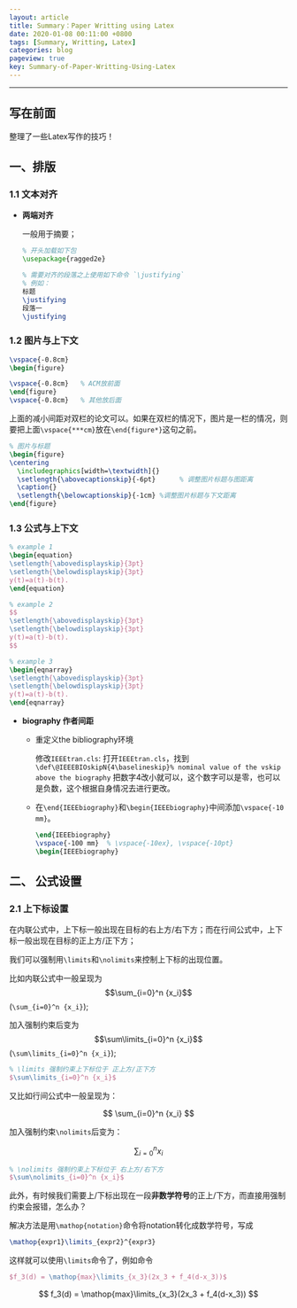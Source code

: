 ```yaml
---
layout: article
title: Summary：Paper Writting using Latex
date: 2020-01-08 00:11:00 +0800
tags: [Summary, Writting, Latex]
categories: blog
pageview: true
key: Summary-of-Paper-Writting-Using-Latex
---
```


------

## 写在前面

整理了一些Latex写作的技巧！



## 一、排版

### 1.1 **文本对齐**

- **两端对齐**

  一般用于摘要；

  ```latex
  % 开头加载如下包
  \usepackage{ragged2e}
  
  % 需要对齐的段落之上使用如下命令 `\justifying`
  % 例如：
  标题
  \justifying 
  段落一
  \justifying 
  ```



### 1.2 图片与上下文

```latex
\vspace{-0.8cm}   
\begin{figure}

\vspace{-0.8cm}   % ACM放前面
\end{figure}
\vspace{-0.8cm}   % 其他放后面
```

上面的减小间距对双栏的论文可以。如果在双栏的情况下，图片是一栏的情况，则要把上面`\vspace{***cm}`放在`\end{figure*}`这句之前。

```latex
% 图片与标题
\begin{figure}
\centering
  \includegraphics[width=\textwidth]{}
  \setlength{\abovecaptionskip}{-6pt}      % 调整图片标题与图距离
  \caption{}
  \setlength{\belowcaptionskip}{-1cm} %调整图片标题与下文距离
\end{figure}
```



### 1.3 公式与上下文

```latex
% example 1
\begin{equation}
\setlength{\abovedisplayskip}{3pt}
\setlength{\belowdisplayskip}{3pt}
y(t)=a(t)-b(t).
\end{equation}

% example 2
$$
\setlength{\abovedisplayskip}{3pt}
\setlength{\belowdisplayskip}{3pt}
y(t)=a(t)-b(t).
$$

% example 3
\begin{eqnarray}
\setlength{\abovedisplayskip}{3pt}
\setlength{\belowdisplayskip}{3pt}
y(t)=a(t)-b(t).
\end{eqnarray}

```



- **biography 作者间距**

  - 重定义the bibliography环境

    修改`IEEEtran.cls`: 打开`IEEEtran.cls`，找到
    `\def\@IEEEBIOskipN{4\baselineskip}% nominal value of the vskip above the biography` 把数字4改小就可以，这个数字可以是零，也可以是负数，这个根据自身情况去进行更改。

  - 在`\end{IEEEbiography}`和`\begin{IEEEbiography}`中间添加`\vspace{-10 mm}`。

    ```latex
    \end{IEEEbiography}
    \vspace{-100 mm}  % \vspace{-10ex}, \vspace{-10pt} 
    \begin{IEEEbiography}
    ```

    

## 二、 公式设置

### 2.1 上下标设置

在内联公式中，上下标一般出现在目标的右上方/右下方；而在行间公式中，上下标一般出现在目标的正上方/正下方；

我们可以强制用`\limits`和`\nolimits`来控制上下标的出现位置。

比如内联公式中一般呈现为$$\sum_{i=0}^n {x_i}$$ (`\sum_{i=0}^n {x_i}`);

加入强制约束后变为$$\sum\limits_{i=0}^n {x_i}$$ (`\sum\limits_{i=0}^n {x_i}`);

```latex
% \limits 强制约束上下标位于 正上方/正下方
$\sum\limits_{i=0}^n {x_i}$
```

又比如行间公式中一般呈现为：

$$
\sum_{i=0}^n {x_i}
$$

加入强制约束`\nolimits`后变为：

$$
\sum\nolimits_{i=0}^n {x_i}
$$

```latex
% \nolimits 强制约束上下标位于 右上方/右下方
$\sum\nolimits_{i=0}^n {x_i}$
```

此外，有时候我们需要上/下标出现在一段**非数学符号**的正上/下方，而直接用强制约束会报错，怎么办？

解决方法是用`\mathop{notation}`命令将notation转化成数学符号，写成

```latex
\mathop{expr1}\limits_{expr2}^{expr3}
```

这样就可以使用`\limits`命令了，例如命令

```latex
$f_3(d) = \mathop{max}\limits_{x_3}(2x_3 + f_4(d-x_3))$
```

$$
f_3(d) = \mathop{max}\limits_{x_3}(2x_3 + f_4(d-x_3))
$$
